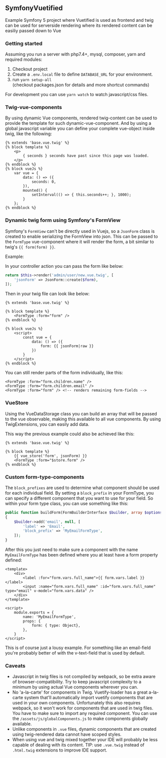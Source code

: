 ## SymfonyVuetified

Example Symfony 5 project where Vuetified is used as frontend and twig can be used for
serverside rendering where its rendered content can be easiliy passed down to Vue


### Getting started

Assuming you run a server with php7.4+, mysql, composer, yarn and required modules:

1) Checkout project
2) Create a `.env.local` file to define `DATABASE_URL` for your environment.
3) run `yarn setup-all`  
(checkout packages.json for details and more shortcut commands)


For development you can use `yarn watch` to watch javascript/css files.


### Twig-vue-components

By using dynamic Vue components, rendered twig-content can be used to provide
the template for such dynamic-vue-component. And by using a global javascript
variable you can define your complete vue-object inside twig, like the
following:

```
{% extends 'base.vue.twig' %}
{% block template %}
    <p>
        { seconds } seconds have past since this page was loaded.
    </p>
{% endblock %}
{% block vueJs %}
    var vue = {
        data: () => ({
            seconds: 0,
        }),
        mounted() {
            setInterval(() => { this.seconds++; }, 1000);
        }
    };
{% endblock %}
```


### Dynamic twig form using Symfony's FormView

Symfony's `FormView` can't be directly used in Vuejs, so a `JsonForm` class is created to enable serializing the FormView into json.
This can be passed to the `FormType` vue-component where it will render the form, a bit similar to twig's `{{ form(form) }}`.

Example:

In your controller action you can pass the form like below:

```php
return $this->render('admin/user/new.vue.twig', [
    'jsonForm' => JsonForm::create($form),
]);
```
Then in your twig file can look like below:
```twig
{% extends 'base.vue.twig' %}

{% block template %}
    <FormType :form="form" />
{% endblock %}

{% block vueJs %}
    <script>
        const vue = {
            data: () => ({
                form: {{ jsonForm|raw }}
            })
        }
    </script>
{% endblock %}
```

You can still render parts of the form individually, like this:
```vue
<FormType :form="form.children.name" />
<FormType :form="form.children.email" />
<FormType :form="form" /> <!-- renders remaining form-fields -->
```

### VueStore

Using the VueDataStorage class you can build an array that will be passed
to the vue observable, making this available to all vue components.
By using TwigExtensions, you can easily add data. 

This way the previous example could also be achieved like this:

```
{% extends 'base.vue.twig' %}

{% block template %}
    {{ vue_store('form', jsonForm) }}
    <FormType :form="$store.form" />
{% endblock %}
```


### Custom form-type-components

The `block_prefixes` are used to determine what component should be used for each individual field. 
By setting a `block_prefix` in your FormType, you can specify a different component that you want to use for your
field. So within your form type class, you can use something like this:
```php
public function buildForm(FormBuilderInterface $builder, array $options): void
{
    $builder->add('email', null, [
        'label' => 'Email',
        'block_prefix' => 'MyEmailFormType',
    ]);
}
```

After this you just need to make sure a component with the name `MyEmailFormType` has been defined where you at least
have a form property defined:
```vue
<template>
    <div>
        <label :for="form.vars.full_name">{{ form.vars.label }}</label>
        <input :name="form.vars.full_name" :id="form.vars.full_name" type="email" v-model="form.vars.data" />
    </div>
</template>

<script>
    module.exports = {
        name: 'MyEmailFormType',
        props: {
            form: { type: Object},
        },
    }
</script>
```

This is of course just a lousy example. For something like an email-field you're probably better of with the
v-text-field that is used by default.

### Caveats
* Javascript in twig files is not compiled by webpack, so be extra aware of browser-compatibility.
Try to keep javascript complexity to a minimum by using actual Vue components wherever you can.
* No 'a-la-carte' for components in Twig. 
Vuetify-loader has a great a-la-carte system that'll automatically import vuetify components that are used in
your own components. Unfortunately this also requires webpack, so it won't work for components that are used
in twig files. You have to make sure to import any required component. You can use the `/assets/js/globalComponents.js`
to make components globally available.
* Unlike components in `.vue` files, dynamic components that are created using twig-rendered data cannot
have scoped styles.
* When using vue and twig mixed together your IDE will probably be less capable of dealing with its content.
  TIP: use `.vue.twig` instead of `.html.twig` extensions to improve IDE support.